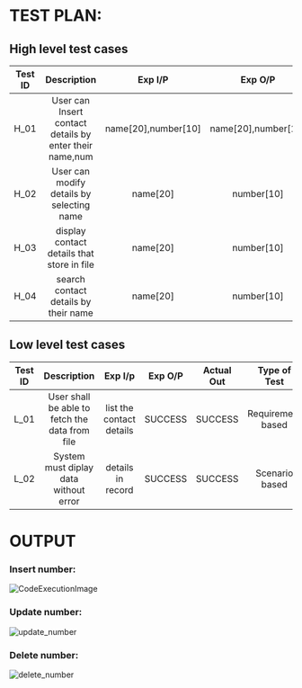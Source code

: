# TEST PLAN:
## High level test cases
|Test ID | Description                                             |Exp I/P             |Exp O/P             | Actual Out         | Type of test     |
|:---:   | :----------------------------:                          | :-----------------:|:------------------:|:------------------:|:-----------------|
|H_01    | User can Insert contact details by enter their name,num |name[20],number[10] |name[20],number[10] |name[20],number[10] | Requirement based|
|H_02    | User can modify details by selecting name               |name[20]            |number[10]          |number[10]          | Requirement based|
|H_03    | display contact details that store in file              |name[20]            |number[10]          |number[10]          | Scenario based   |
|H_04    | search contact details by their name                    |name[20]            |number[10]          |number[10]          | Boundary based   |
## Low level test cases
|Test ID | Description                                    |Exp I/p                 |Exp O/P             | Actual Out         | Type of Test      |
|:---:   | :------------------------------------------:   |:----------------------:|:------------------:|:------------------:|:------------:      |
|L_01    | User shall be able to fetch the data from file |list the contact details|SUCCESS             |SUCCESS             | Requirement based|
|L_02    | System must diplay data without error          |details in record       |SUCCESS             |SUCCESS             | Scenario based|
# OUTPUT
### Insert number:
![CodeExecutionImage](https://user-images.githubusercontent.com/88384193/143208153-755cc7e2-b94a-4281-b90d-1b114f3164bc.JPG)
### Update number:
![update_number](https://user-images.githubusercontent.com/88384193/143242566-30958ef9-1aaf-4746-a008-c1603a56bfd1.JPG)
### Delete number:
![delete_number](https://user-images.githubusercontent.com/88384193/143242647-650f6b97-33d2-4d8e-a518-df896d592acf.JPG)
